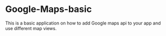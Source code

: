 # Google-Maps-basic
This is a basic application on how to add Google maps api to your app and use different map views.
